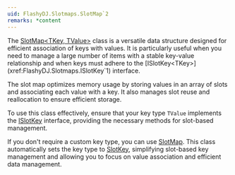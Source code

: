 ```yaml
---
uid: FlashyDJ.Slotmaps.SlotMap`2
remarks: *content
---
```


The [SlotMap<TKey, TValue>](xref:FlashyDJ.Slotmaps.SlotMap`2) class is a versatile data structure designed for efficient association of keys with values. It is particularly useful when you need to manage a large number of items with a stable key-value relationship and when keys must adhere to the [ISlotKey<TKey>](xref:FlashyDJ.Slotmaps.ISlotKey`1) interface.

The slot map optimizes memory usage by storing values in an array of slots and associating each value with a key. It also manages slot reuse and reallocation to ensure efficient storage.

To use this class effectively, ensure that your key type <code class="typeparamref">TValue</code> implements the [ISlotKey<TKey>](xref:FlashyDJ.Slotmaps.ISlotKey`1) interface, providing the necessary methods for slot-based management.

If you don't require a custom key type, you can use [SlotMap<TValue>](xref:FlashyDJ.Slotmaps.SlotMap`1). This class automatically sets the key type to [SlotKey](xref:FlashyDJ.Slotmaps.SlotKey), simplifying slot-based key management and allowing you to focus on value association and efficient data management.